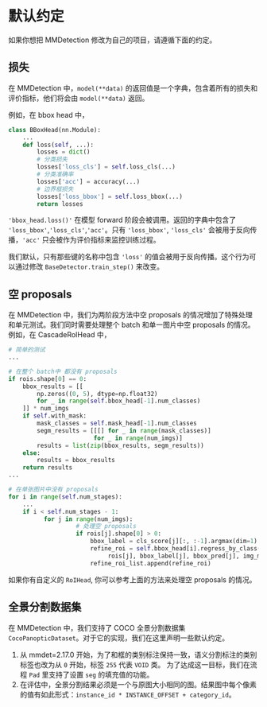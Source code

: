 # 默认约定

如果你想把 MMDetection 修改为自己的项目，请遵循下面的约定。

## 损失

在 MMDetection 中，`model(**data)` 的返回值是一个字典，包含着所有的损失和评价指标，他们将会由 `model(**data)` 返回。

例如，在 bbox head 中，

```python
class BBoxHead(nn.Module):
    ...
    def loss(self, ...):
        losses = dict()
        # 分类损失
        losses['loss_cls'] = self.loss_cls(...)
        # 分类准确率
        losses['acc'] = accuracy(...)
        # 边界框损失
        losses['loss_bbox'] = self.loss_bbox(...)
        return losses
```

`'bbox_head.loss()'` 在模型 forward 阶段会被调用。返回的字典中包含了 `'loss_bbox'`,`'loss_cls'`,`'acc'`。只有 `'loss_bbox'`, `'loss_cls'` 会被用于反向传播，`'acc'` 只会被作为评价指标来监控训练过程。

我们默认，只有那些键的名称中包含 `'loss'` 的值会被用于反向传播。这个行为可以通过修改 `BaseDetector.train_step()` 来改变。

## 空 proposals

在 MMDetection 中，我们为两阶段方法中空 proposals 的情况增加了特殊处理和单元测试。我们同时需要处理整个 batch 和单一图片中空 proposals 的情况。例如，在 CascadeRoIHead 中，

```python
# 简单的测试
...

# 在整个 batch中 都没有 proposals
if rois.shape[0] == 0:
    bbox_results = [[
        np.zeros((0, 5), dtype=np.float32)
        for _ in range(self.bbox_head[-1].num_classes)
    ]] * num_imgs
    if self.with_mask:
        mask_classes = self.mask_head[-1].num_classes
        segm_results = [[[] for _ in range(mask_classes)]
                        for _ in range(num_imgs)]
        results = list(zip(bbox_results, segm_results))
    else:
        results = bbox_results
    return results
...

# 在单张图片中没有 proposals
for i in range(self.num_stages):
    ...
    if i < self.num_stages - 1:
          for j in range(num_imgs):
                   # 处理空 proposals
                   if rois[j].shape[0] > 0:
                       bbox_label = cls_score[j][:, :-1].argmax(dim=1)
                       refine_roi = self.bbox_head[i].regress_by_class(
                            rois[j], bbox_label[j], bbox_pred[j], img_metas[j])
                       refine_roi_list.append(refine_roi)
```
如果你有自定义的 `RoIHead`, 你可以参考上面的方法来处理空 proposals 的情况。

## 全景分割数据集

在 MMDetection 中，我们支持了 COCO 全景分割数据集 `CocoPanopticDataset`。对于它的实现，我们在这里声明一些默认约定。

1. 从 mmdet=2.17.0 开始，为了和框的类别标注保持一致，语义分割标注的类别标签也改为从 `0` 开始，标签 `255` 代表 `VOID` 类。
为了达成这一目标，我们在流程 `Pad` 里支持了设置 `seg` 的填充值的功能。
2. 在评估中，全景分割结果必须是一个与原图大小相同的图。结果图中每个像素的值有如此形式：`instance_id * INSTANCE_OFFSET + category_id`。
